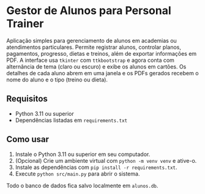 # Gestor de Alunos para Personal Trainer

Aplicação simples para gerenciamento de alunos em academias ou atendimentos particulares.
Permite registrar alunos, controlar planos, pagamentos, progresso, dietas e treinos, além de exportar
informações em PDF. A interface usa `tkinter` com `ttkbootstrap` e agora conta com alternância de tema
(claro ou escuro) e exibe os alunos em cartões. Os detalhes de cada aluno abrem em uma janela e os PDFs
gerados recebem o nome do aluno e o tipo (treino ou dieta).

## Requisitos
- Python 3.11 ou superior
- Dependências listadas em `requirements.txt`

## Como usar
1. Instale o Python 3.11 ou superior em seu computador.
2. (Opcional) Crie um ambiente virtual com `python -m venv venv` e ative-o.
3. Instale as dependências com `pip install -r requirements.txt`.
4. Execute `python src/main.py` para abrir o sistema.

Todo o banco de dados fica salvo localmente em `alunos.db`.
